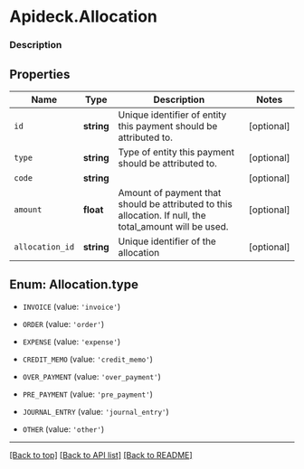 # Apideck.Allocation

### Description

## Properties
Name | Type | Description | Notes
------------ | ------------- | ------------- | -------------
`id` | **string** | Unique identifier of entity this payment should be attributed to. | [optional] 
`type` | **string** | Type of entity this payment should be attributed to. | [optional] 
`code` | **string** |  | [optional] 
`amount` | **float** | Amount of payment that should be attributed to this allocation. If null, the total_amount will be used. | [optional] 
`allocation_id` | **string** | Unique identifier of the allocation | [optional] 





<a name="TYPE"></a>
## Enum: Allocation.type


* `INVOICE` (value: `'invoice'`)

* `ORDER` (value: `'order'`)

* `EXPENSE` (value: `'expense'`)

* `CREDIT_MEMO` (value: `'credit_memo'`)

* `OVER_PAYMENT` (value: `'over_payment'`)

* `PRE_PAYMENT` (value: `'pre_payment'`)

* `JOURNAL_ENTRY` (value: `'journal_entry'`)

* `OTHER` (value: `'other'`)




---

[[Back to top]](#) [[Back to API list]](../../../../README.md#documentation-for-api-endpoints) [[Back to README]](../../../../README.md)


